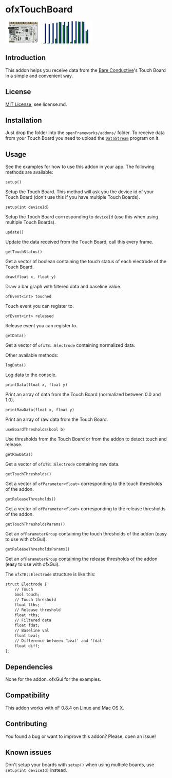 ofxTouchBoard
=============

![Touch Board](ofxaddons_thumbnail.png)

Introduction
------------
This addon helps you receive data from the [Bare Conductive](http://www.bareconductive.com/)'s Touch Board in a simple and convenient way.

License
-------
[MIT License](https://en.wikipedia.org/wiki/MIT_License), see license.md.

Installation
------------
Just drop the folder into the `openFrameworks/addons/` folder.
To receive data from your Touch Board you need to upload the [`DataStream`](https://github.com/BareConductive/mpr121/tree/public/MPR121/Examples/DataStream) program on it.

Usage
-----

See the examples for how to use this addon in your app.
The following methods are available:

```
setup()
```
Setup the Touch Board. This method will ask you the device id of your Touch Board (don't use this if you have multiple Touch Boards).
	
```	
setup(int deviceId)
```
Setup the Touch Board corrresponding to `deviceId` (use this when using multiple Touch Boards).

```
update()
```
Update the data received from the Touch Board, call this every frame.

```
getTouchStatus()
```
Get a vector of boolean containing the touch status of each electrode of the Touch Board.

```
draw(float x, float y)
```
Draw a bar graph with filtered data and baseline value.
	
```
ofEvent<int> touched
```
Touch event you can register to.

```
ofEvent<int> released
```
Release event you can register to.

```
getData()
```
Get a vector of `ofxTB::Electrode` containing normalized data.

Other available methods:

```
logData()
```
Log data to the console.

```
printData(float x, float y)
```
Print an array of data from the Touch Board (normalized between 0.0 and 1.0).

```
printRawData(float x, float y)
```
Print an array of raw data from the Touch Board.

```
useBoardThresholds(bool b)
```
Use thresholds from the Touch Board or from the addon to detect touch and release.
	
```
getRawData()
```
Get a vector of `ofxTB::Electrode` containing raw data.

```
getTouchThresholds()
```
Get a vector of `ofParameter<float>` corresponding to the touch thresholds of the addon.
	
```
getReleaseThresholds()
```
Get a vector of `ofParameter<float>` corresponding to the release thresholds of the addon.	

```
getTouchThresholdsParams()
```
Get an `ofParameterGroup` containing the touch thresholds of the addon (easy to use with ofxGui).

```
getReleaseThresholdsParams()
```
Get an `ofParameterGroup` containing the release thresholds of the addon (easy to use with ofxGui).


The `ofxTB::Electrode` structure is like this:

```
struct Electrode {
	// Touch
	bool touch;
	// Touch threshold
	float tths;
	// Release threshold
	float rths;
	// Filtered data
	float fdat;
	// Baseline val
	float bval;	
	// Difference between 'bval' and 'fdat'
	float diff;
};
```

Dependencies
------------
None for the addon. ofxGui for the examples.

Compatibility
------------
This addon works with oF 0.8.4 on Linux and Mac OS X.

Contributing
------------
You found a bug or want to improve this addon? Please, open an issue!

Known issues
------------
Don't setup your boards with `setup()` when using multiple boards, use `setup(int deviceId)` instead. 

<!-- Version history
------------
It make sense to include a version history here (newest releases first), describing new features and changes to the addon. Use [git tags](http://learn.github.com/p/tagging.html) to mark release points in your repo, too!

### Version 0.1 (Date):
Describe relevant changes etc. -->